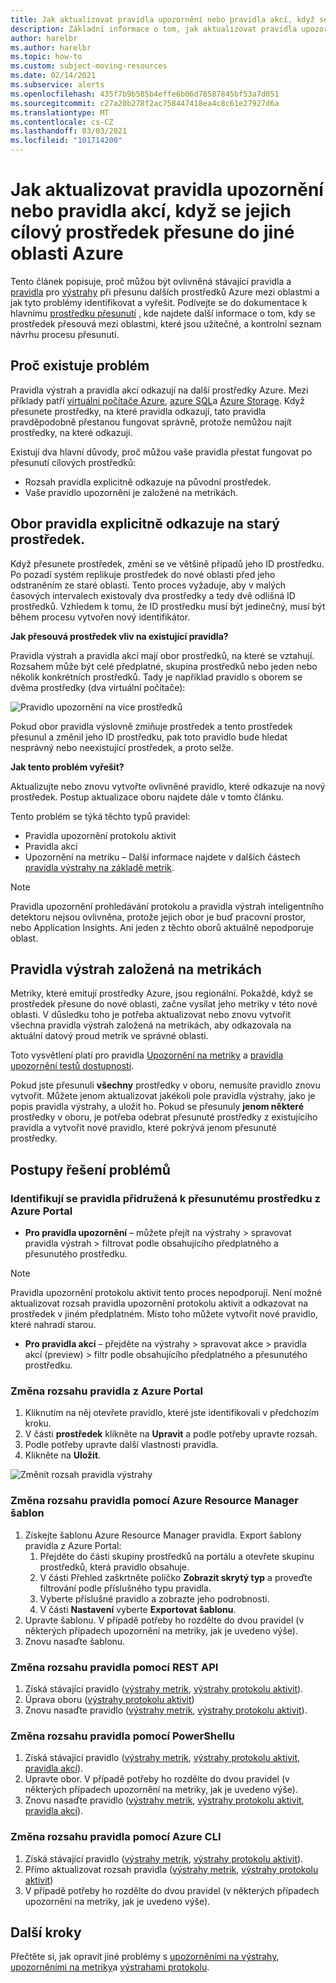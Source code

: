 ```yaml
---
title: Jak aktualizovat pravidla upozornění nebo pravidla akcí, když se jejich cílový prostředek přesune do jiné oblasti Azure
description: Základní informace o tom, jak aktualizovat pravidla upozornění nebo pravidla akcí, když se jejich cílový prostředek přesune do jiné oblasti Azure.
author: harelbr
ms.author: harelbr
ms.topic: how-to
ms.custom: subject-moving-resources
ms.date: 02/14/2021
ms.subservice: alerts
ms.openlocfilehash: 435f7b9b585b4effe6b06d78587845bf53a7d051
ms.sourcegitcommit: c27a20b278f2ac758447418ea4c8c61e27927d6a
ms.translationtype: MT
ms.contentlocale: cs-CZ
ms.lasthandoff: 03/03/2021
ms.locfileid: "101714200"
---
```

# <a name="how-to-update-alert-rules-or-action-rules-when-their-target-resource-moves-to-a-different-azure-region"></a>Jak aktualizovat pravidla upozornění nebo pravidla akcí, když se jejich cílový prostředek přesune do jiné oblasti Azure

Tento článek popisuje, proč můžou být ovlivněná stávající pravidla a [pravidla](./alerts-action-rules.md) pro [výstrahy](./alerts-overview.md) při přesunu dalších prostředků Azure mezi oblastmi a jak tyto problémy identifikovat a vyřešit. Podívejte se do dokumentace k hlavnímu [prostředku přesunutí](../../azure-resource-manager/management/move-region.md) , kde najdete další informace o tom, kdy se prostředek přesouvá mezi oblastmi, které jsou užitečné, a kontrolní seznam návrhu procesu přesunutí.

## <a name="why-the-problem-exists"></a>Proč existuje problém

Pravidla výstrah a pravidla akcí odkazují na další prostředky Azure. Mezi příklady patří [virtuální počítače Azure](../../site-recovery/azure-to-azure-tutorial-migrate.md), [azure SQL](../../azure-sql/database/move-resources-across-regions.md)a [Azure Storage](../../storage/common/storage-account-move.md). Když přesunete prostředky, na které pravidla odkazují, tato pravidla pravděpodobně přestanou fungovat správně, protože nemůžou najít prostředky, na které odkazují.

Existují dva hlavní důvody, proč můžou vaše pravidla přestat fungovat po přesunutí cílových prostředků:

- Rozsah pravidla explicitně odkazuje na původní prostředek.
- Vaše pravidlo upozornění je založené na metrikách.

## <a name="rule-scope-explicitly-refers-to-the-old-resource"></a>Obor pravidla explicitně odkazuje na starý prostředek.

Když přesunete prostředek, změní se ve většině případů jeho ID prostředku. Po pozadí systém replikuje prostředek do nové oblasti před jeho odstraněním ze staré oblasti. Tento proces vyžaduje, aby v malých časových intervalech existovaly dva prostředky a tedy dvě odlišná ID prostředků. Vzhledem k tomu, že ID prostředku musí být jedinečný, musí být během procesu vytvořen nový identifikátor. 

**Jak přesouvá prostředek vliv na existující pravidla?**

Pravidla výstrah a pravidla akcí mají obor prostředků, na které se vztahují. Rozsahem může být celé předplatné, skupina prostředků nebo jeden nebo několik konkrétních prostředků.
Tady je například pravidlo s oborem se dvěma prostředky (dva virtuální počítače):

![Pravidlo upozornění na více prostředků](media/alerts-resource-move/multi-resource-alert-rule.png)

Pokud obor pravidla výslovně zmiňuje prostředek a tento prostředek přesunul a změnil jeho ID prostředku, pak toto pravidlo bude hledat nesprávný nebo neexistující prostředek, a proto selže.

**Jak tento problém vyřešit?**

Aktualizujte nebo znovu vytvořte ovlivněné pravidlo, které odkazuje na nový prostředek. Postup aktualizace oboru najdete dále v tomto článku.

Tento problém se týká těchto typů pravidel:

- Pravidla upozornění protokolu aktivit
- Pravidla akcí
- Upozornění na metriku – Další informace najdete v dalších částech [pravidla výstrahy na základě metrik](#alert-rules-based-on-metrics).

> [!NOTE]
> Pravidla upozornění prohledávání protokolu a pravidla výstrah inteligentního detektoru nejsou ovlivněna, protože jejich obor je buď pracovní prostor, nebo Application Insights. Ani jeden z těchto oborů aktuálně nepodporuje oblast.

## <a name="alert-rules-based-on-metrics"></a>Pravidla výstrah založená na metrikách

Metriky, které emitují prostředky Azure, jsou regionální. Pokaždé, když se prostředek přesune do nové oblasti, začne vysílat jeho metriky v této nové oblasti. V důsledku toho je potřeba aktualizovat nebo znovu vytvořit všechna pravidla výstrah založená na metrikách, aby odkazovala na aktuální datový proud metrik ve správné oblasti.

Toto vysvětlení platí pro pravidla [Upozornění na metriky](alerts-metric-overview.md) a [pravidla upozornění testů dostupnosti](../app/monitor-web-app-availability.md).

Pokud jste přesunuli **všechny** prostředky v oboru, nemusíte pravidlo znovu vytvořit. Můžete jenom aktualizovat jakékoli pole pravidla výstrahy, jako je popis pravidla výstrahy, a uložit ho.
Pokud se přesunuly **jenom některé** prostředky v oboru, je potřeba odebrat přesunuté prostředky z existujícího pravidla a vytvořit nové pravidlo, které pokrývá jenom přesunuté prostředky.

## <a name="procedures-to-fix-problems"></a>Postupy řešení problémů

### <a name="identifying-rules-associated-with-a-moved-resource-from-the-azure-portal"></a>Identifikují se pravidla přidružená k přesunutému prostředku z Azure Portal

- **Pro pravidla upozornění** – můžete přejít na výstrahy > spravovat pravidla výstrah > filtrovat podle obsahujícího předplatného a přesunutého prostředku.
> [!NOTE]
> Pravidla upozornění protokolu aktivit tento proces nepodporují. Není možné aktualizovat rozsah pravidla upozornění protokolu aktivit a odkazovat na prostředek v jiném předplatném. Místo toho můžete vytvořit nové pravidlo, které nahradí starou.

- **Pro pravidla akcí** – přejděte na výstrahy > spravovat akce > pravidla akcí (preview) > filtr podle obsahujícího předplatného a přesunutého prostředku.

### <a name="change-scope-of-a-rule-from-the-azure-portal"></a>Změna rozsahu pravidla z Azure Portal

1. Kliknutím na něj otevřete pravidlo, které jste identifikovali v předchozím kroku.
2. V části **prostředek** klikněte na **Upravit** a podle potřeby upravte rozsah.
3. Podle potřeby upravte další vlastnosti pravidla.
4. Klikněte na **Uložit**.

![Změnit rozsah pravidla výstrahy](media/alerts-resource-move/change-alert-rule-scope.png)

### <a name="change-the-scope-of-a-rule-using-azure-resource-manager-templates"></a>Změna rozsahu pravidla pomocí Azure Resource Manager šablon

1. Získejte šablonu Azure Resource Manager pravidla.  Export šablony pravidla z Azure Portal:
   1. Přejděte do části skupiny prostředků na portálu a otevřete skupinu prostředků, která pravidlo obsahuje.
   2. V části Přehled zaškrtněte políčko **Zobrazit skrytý typ** a proveďte filtrování podle příslušného typu pravidla.
   3. Vyberte příslušné pravidlo a zobrazte jeho podrobnosti.
   4. V části **Nastavení** vyberte **Exportovat šablonu**.
2. Upravte šablonu. V případě potřeby ho rozdělte do dvou pravidel (v některých případech upozornění na metriky, jak je uvedeno výše).
3. Znovu nasaďte šablonu.

### <a name="change-scope-of-a-rule-using-rest-api"></a>Změna rozsahu pravidla pomocí REST API

1. Získá stávající pravidlo ([výstrahy metrik](/rest/api/monitor/metricalerts/get), [výstrahy protokolu aktivit](/rest/api/monitor/activitylogalerts/get)).
2. Úprava oboru ([výstrahy protokolu aktivit](/rest/api/monitor/activitylogalerts/update))
3. Znovu nasaďte pravidlo ([výstrahy metrik](/rest/api/monitor/metricalerts/createorupdate), [výstrahy protokolu aktivit](/rest/api/monitor/activitylogalerts/createorupdate)).

### <a name="change-scope-of-a-rule-using-powershell"></a>Změna rozsahu pravidla pomocí PowerShellu

1. Získá stávající pravidlo ([výstrahy metrik](/powershell/module/az.monitor/get-azmetricalertrulev2), [výstrahy protokolu aktivit](/powershell/module/az.monitor/get-azactivitylogalert), [pravidla akcí](/powershell/module/az.alertsmanagement/get-azactionrule)).
2. Upravte obor. V případě potřeby ho rozdělte do dvou pravidel (v některých případech upozornění na metriky, jak je uvedeno výše).
3. Znovu nasaďte pravidlo ([výstrahy metrik](/powershell/module/az.monitor/add-azmetricalertrulev2), [výstrahy protokolu aktivit](/powershell/module/az.monitor/enable-azactivitylogalert), [pravidla akcí](/powershell/module/az.alertsmanagement/set-azactionrule)).

### <a name="change-the-scope-of-a-rule-using-azure-cli"></a>Změna rozsahu pravidla pomocí Azure CLI

1.  Získá stávající pravidlo ([výstrahy metrik](/cli/azure/monitor/metrics/alert#az-monitor-metrics-alert-show), [výstrahy protokolu aktivit](/cli/azure/monitor/activity-log/alert#az-monitor-activity-log-alert-list)).
2.  Přímo aktualizovat rozsah pravidla ([výstrahy metrik](/cli/azure/monitor/metrics/alert#az-monitor-metrics-alert-update), [výstrahy protokolu aktivit](/cli/azure/monitor/activity-log/alert/scope))
3.  V případě potřeby ho rozdělte do dvou pravidel (v některých případech upozornění na metriky, jak je uvedeno výše).

## <a name="next-steps"></a>Další kroky

Přečtěte si, jak opravit jiné problémy s [upozorněními na výstrahy](alerts-troubleshoot.md), [upozorněními na metriky](alerts-troubleshoot-metric.md)a [výstrahami protokolu](alerts-troubleshoot-log.md).